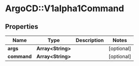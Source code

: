 # ArgoCD::V1alpha1Command

## Properties
Name | Type | Description | Notes
------------ | ------------- | ------------- | -------------
**args** | **Array&lt;String&gt;** |  | [optional] 
**command** | **Array&lt;String&gt;** |  | [optional] 


